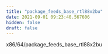 ```yaml
---
title: "package_feeds_base_rtl88x2bu"
date: 2021-09-01 09:23:40.567606
hidden: false
draft: false
---
```


x86/64/package_feeds_base_rtl88x2bu

